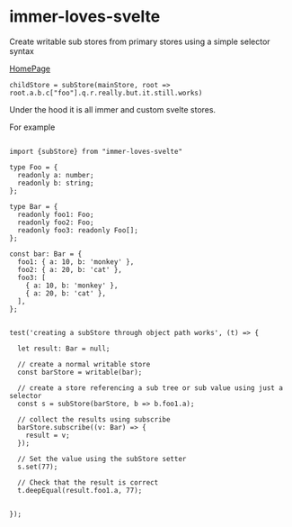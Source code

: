 # immer-loves-svelte

Create writable sub stores from primary stores using a simple selector syntax

[HomePage](https://bradphelan.github.io/immer.loves.svelte)

```childStore = subStore(mainStore, root => root.a.b.c["foo"].q.r.really.but.it.still.works)```

Under the hood it is all immer and custom svelte stores.


For example 

```

import {subStore} from "immer-loves-svelte"

type Foo = {
  readonly a: number;
  readonly b: string;
};

type Bar = {
  readonly foo1: Foo;
  readonly foo2: Foo;
  readonly foo3: readonly Foo[];
};

const bar: Bar = {
  foo1: { a: 10, b: 'monkey' },
  foo2: { a: 20, b: 'cat' },
  foo3: [
    { a: 10, b: 'monkey' },
    { a: 20, b: 'cat' },
  ],
};


test('creating a subStore through object path works', (t) => {

  let result: Bar = null;

  // create a normal writable store
  const barStore = writable(bar);

  // create a store referencing a sub tree or sub value using just a selector 
  const s = subStore(barStore, b => b.foo1.a);

  // collect the results using subscribe
  barStore.subscribe((v: Bar) => {
    result = v;
  });

  // Set the value using the subStore setter
  s.set(77);

  // Check that the result is correct 
  t.deepEqual(result.foo1.a, 77);


});

```
